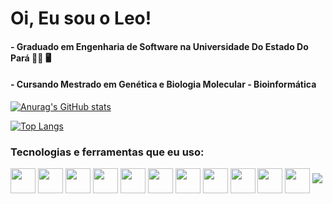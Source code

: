 <h1>Oi, Eu sou o Leo!</h1>
<h4>- Graduado em Engenharia de Software na Universidade Do Estado Do Pará  👨‍🎓 🖥️</h4>
<h4>- Cursando Mestrado em Genética e Biologia Molecular - Bioinformática</h4>

[![Anurag's GitHub stats](https://github-readme-stats.vercel.app/api?username=LeoCardoso910&show_icons=true&theme=tokyonight&hide=contribs,prs&)](https://github.com/LeoCardoso910/github-readme-stats)

[![Top Langs](https://github-readme-stats.vercel.app/api/top-langs/?username=anuraghazra&layout=compact&theme=tokyonight)](https://github.com/anuraghazra/github-readme-stats)

<h3>Tecnologias e ferramentas que eu uso:</h3>

<div>
  <img align="center" height="40" width="40" src="https://cdn.jsdelivr.net/gh/devicons/devicon/icons/javascript/javascript-original.svg" />  
  
  <img align="center" height="40" width="40" src="https://cdn.jsdelivr.net/gh/devicons/devicon/icons/react/react-original-wordmark.svg" />
  
  <img align="center" height="40" width="40" src="https://cdn.jsdelivr.net/gh/devicons/devicon/icons/java/java-original-wordmark.svg" />
  
  <img align="center" height="40" width="40" src="https://cdn.jsdelivr.net/gh/devicons/devicon/icons/html5/html5-original.svg" />
  
  <img align="center" height="40" width="40" src="https://cdn.jsdelivr.net/gh/devicons/devicon/icons/css3/css3-original.svg" />
  
  <img align="center" height="40" width="40" src="https://cdn.jsdelivr.net/gh/devicons/devicon/icons/arduino/arduino-original-wordmark.svg" />
  
  <img align="center" height="40" width="40" src="https://cdn.jsdelivr.net/gh/devicons/devicon/icons/android/android-original.svg" />
  
  <img align="center" height="40" width="40" src="https://cdn.jsdelivr.net/gh/devicons/devicon/icons/c/c-original.svg" />
  
  <img align="center" height="40" width="40" src="https://cdn.jsdelivr.net/gh/devicons/devicon/icons/git/git-original.svg" />
  
  <img align="center" height="40" width="40"  src="https://cdn.jsdelivr.net/gh/devicons/devicon/icons/linux/linux-original.svg" />
  
  <img align="center" height="40" width="40" src="https://cdn.jsdelivr.net/gh/devicons/devicon/icons/vscode/vscode-original.svg" />
  
  <img src="https://cdn.jsdelivr.net/gh/devicons/devicon@latest/icons/python/python-original-wordmark.svg" />
</div>
